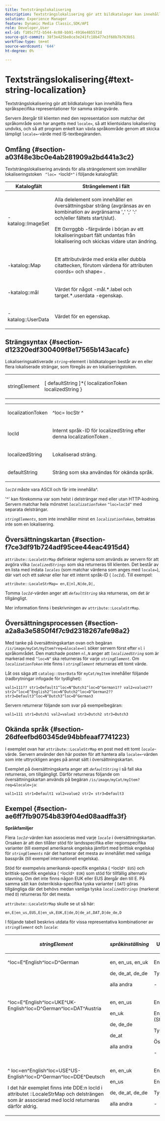 ```yaml
---
title: Textsträngslokalisering
description: Textsträngslokalisering gör att bildkataloger kan innehålla flera språkspecifika representationer för samma strängvärde.
solution: Experience Manager
feature: Dynamic Media Classic,SDK/API
role: Developer,User
exl-id: f105c7f2-b544-4c08-bb91-4916e485572d
source-git-commit: 38f3e425be0ce3e241fc18b477e3f68b7b763b51
workflow-type: tm+mt
source-wordcount: '644'
ht-degree: 0%

---
```


# Textsträngslokalisering{#text-string-localization}

Textsträngslokalisering gör att bildkataloger kan innehålla flera språkspecifika representationer för samma strängvärde.

Servern återgår till klienten med den representation som matchar det språkområde som har angetts med `locale=`, så att klientsidans lokalisering undviks, och så att program enkelt kan växla språkområde genom att skicka lämpligt `locale=`-värde med IS-textbegäranden.

## Omfång {#section-a03f48e3bc0e4ab281909a2bd441a3c2}

Textsträngslokalisering används för alla strängelement som innehåller lokaliseringstoken ` ^loc= *`locId`*^` i följande katalogfält:

<table id="table_83344EFCB5B5418184E0A0B43D0B23F7"> 
 <thead> 
  <tr> 
   <th class="entry"> <b>Katalogfält</b> </th> 
   <th class="entry"> <b>Strängelement i fält</b> </th> 
  </tr> 
 </thead>
 <tbody> 
  <tr> 
   <td> <p> <span class="codeph">-katalog::ImageSet </span> </p> </td> 
   <td> <p>Alla delelement som innehåller en översättningsbar sträng (avgränsas av en kombination av avgränsarna ',' ';' ':' och/eller fältets start/slut). </p> <p> Ett <span class="codeph"> 0xrrggbb </span> -färgvärde i början av ett lokaliseringsbart fält undantas från lokalisering och skickas vidare utan ändring. </p> </td> 
  </tr> 
  <tr> 
   <td> <p> <span class="codeph">-katalog::Map </span> </p> </td> 
   <td> <p>Ett attributvärde med enkla eller dubbla citattecken, förutom värdena för attributen <span class="codeph"> coords= </span> och <span class="codeph"> shape= </span> . </p> </td> 
  </tr> 
  <tr> 
   <td> <p> <span class="codeph">-katalog::mål </span> </p> </td> 
   <td> <p>Värdet för något <span class="codeph">-mål.*.label </span> och <span class="codeph"> target.*.userdata </span>-egenskap. </p> </td> 
  </tr> 
  <tr> 
   <td> <p> <span class="codeph">-katalog::UserData </span> </p> </td> 
   <td> <p>Värdet för en egenskap. </p> </td> 
  </tr> 
 </tbody> 
</table>

## Strängsyntax {#section-d12320edf300409f8e17565b143acafc}

Lokaliseringsaktiverade *`string`*-element i bildkatalogen består av en eller flera lokaliserade strängar, som föregås av en lokaliseringstoken.

<table id="simpletable_CEFDAE8395E6493E902D58A7E5A25BC7"> 
 <tr class="strow"> 
  <td class="stentry"> <p> <span class="codeph"> <span class="varname"> stringElement </span> </span> </p> </td> 
  <td class="stentry"> <p>[ <span class="varname"> defaultString </span>]*{ <span class="varname"> localizationToken </span> <span class="varname"> localizedString </span>} </p> </td> 
 </tr> 
</table>

<table id="simpletable_0A687FA72C4C4C1AAFFCB43143C1AB3B"> 
 <tr class="strow"> 
  <td class="stentry"> <p> <span class="codeph"> <span class="varname"> localizationToken </span> </span> </p> </td> 
  <td class="stentry"> <p> <span class="codeph"> ^loc= <span class="varname"> locStr </span> ^ </span> </p> </td> 
 </tr> 
 <tr class="strow"> 
  <td class="stentry"> <p> <span class="codeph"> <span class="varname"> locId </span> </span> </p> </td> 
  <td class="stentry"> <p>Internt språk-ID för <span class="varname"> localizedString </span> efter denna <span class="varname"> localizationToken </span>. </p> </td> 
 </tr> 
 <tr class="strow"> 
  <td class="stentry"> <p> <span class="codeph"> <span class="varname"> localizedString </span> </span> </p> </td> 
  <td class="stentry"> <p>Lokaliserad sträng. </p> </td> 
 </tr> 
 <tr class="strow"> 
  <td class="stentry"> <p> <span class="codeph"> <span class="varname"> defaultString </span> </span> </p> </td> 
  <td class="stentry"> <p>Sträng som ska användas för okända språk. </p> </td> 
 </tr> 
</table>

*`locId`* måste vara ASCII och får inte innehålla^.

&#39;^&#39; kan förekomma var som helst i delsträngar med eller utan HTTP-kodning. Servern matchar hela mönstret *`localizationToken`* `^loc=locId^` med separata delsträngar.

*`stringElements`*, som inte innehåller minst en *`localizationToken`*, betraktas inte som en lokalisering.

## Översättningskartan {#section-f7ce3df91b724adf95cee44eac4915d4}

`attribute::LocaleStrMap` definierar reglerna som används av servern för att avgöra vilka *`localizedStrings`* som ska returneras till klienten. Det består av en lista med indata *`locales`* (som matchar värdena som anges med `locale=`), där vart och ett saknar eller har ett internt språk-ID ( *`locId`*). Till exempel:

`attribute::LocaleStrMap= en,E|nl,N|de,D|,`

Tomma *`locId`*-värden anger att *`defaultString`* ska returneras, om det är tillgängligt.

Mer information finns i beskrivningen av `attribute::LocaleStrMap`.

## Översättningsprocessen {#section-a2a8a3e5850f4f7c9d2318267afe98a2}

Med tanke på översättningskartan ovan och begäran `/is/image/myCat/myItem?req=&locale=nl` söker servern först efter `nl` i språkområdet. Den matchade posten `nl,N` anger att *`localizedString`* som är markerad med `^loc=N^` ska returneras för varje *`stringElement`*. Om *`localizationToken`* inte finns i *`stringElement`* returneras ett tomt värde.

Låt oss säga att `catalog::UserData` för `myCat/myItem` innehåller följande (radbrytningar infogade för tydlighet):

`val1=111?? str1=Default1^loc=N^Dutch1^loc=D^German1?? val2=value2?? str2=^loc=E^English2^loc=N^Dutch2^loc=D^German2?? str3=Default3^loc=N^Dutch3^loc=D^German3`

Servern returnerar följande som svar på exempelbegäran:

`val1=111 str1=Dutch1 val2=value2 str2=Dutch2 str3=Dutch3`

## Okända språk {#section-26dfeefbd60345de94bbfeaaf7741223}

I exemplet ovan har `attribute::LocaleStrMap` en post med ett tomt *`locale`*-värde. Servern använder den här posten för att hantera alla `locale=`-värden som inte uttryckligen anges på annat sätt i översättningskartan.

Exemplet på översättningskarta anger att *`defaultString`* i så fall ska returneras, om tillgängligt. Därför returneras följande om översättningskartan används på begäran `/is/image/myCat/myItem?req=&locale=ja`:

`val1=111 str1=Default1 val2=value2 str2= str3=Default3`

## Exempel {#section-ae6ff7fb90754b839f04ed08aadffa3f}

**Språkfamiljer**

Flera *`locId`*-värden kan associeras med varje *`locale`* i översättningskartan. Orsaken är att den tillåter stöd för landsspecifika eller regionspecifika varianter (till exempel amerikansk engelska jämfört med brittisk engelska) för *`stringElements`* när det hanterar det mesta av innehållet med vanliga basspråk (till exempel internationell engelska).

Stöd för exempelvis amerikansk-specifik engelska ( `*`locId`* EUS`) och brittisk-specifik engelska ( `*`locId`* EUK`) som stöd för tillfällig alternativ stavning. Om det inte finns någon EUK eller EUS återgår den till E. På samma sätt kan österrikiska-specifika tyska varianter ( `DAT`) göras tillgängliga där det behövs medan vanliga tyska *`localizedStrings`* (markerat med `D`) returneras för det mesta.

`attribute::LocaleStrMap` skulle se ut så här:

`en,E|en_us,EUS,E|en_uk,EUK,E|de,D|de_at,DAT,D|de_de,D`

I följande tabell beskrivs utdata för vissa representativa kombinationer av *`stringElement`* och *`locale`*:

<table id="table_A6B67587C5F44B5E9CD0E7ED29A81198"> 
 <thead> 
  <tr> 
   <th class="entry"> <i>stringElement</i> </th> 
   <th class="entry"> <i>språkinställning</i> </th> 
   <th class="entry"> <p>Utdatasträng </p> </th> 
  </tr> 
 </thead>
 <tbody> 
  <tr valign="top"> 
   <td> <p> <span class="codeph"> ^loc=E^English^loc=D^German </span> </p> </td> 
   <td> <p> en, en_us, en_uk </p> <p> de, de_at, de_de </p> <p>alla andra </p> </td> 
   <td> <p>Engelska </p> <p>Tyska </p> <p>- </p> </td> 
  </tr> 
  <tr valign="top"> 
   <td> <p> <span class="codeph"> ^loc=E^English^loc=UKE^UK-English^loc=D^German^loc=DAT^Austria </span> </p> </td> 
   <td> <p> en, en_us </p> <p> en_uk </p> <p> de, de_de </p> <p>de_at </p> <p>alla andra </p> </td> 
   <td> <p>Engelska </p> <p>Engelska (Storbritannien) </p> <p>Tyska </p> <p>Österrikiska </p> <p>- </p> </td> 
  </tr> 
  <tr valign="top"> 
   <td> <p> <span class="codeph"> ^ loc=en^English^loc=USE^US-English^loc=D^German^loc=DDE^Deutsch </span> </p> <p> I det här exemplet finns inte DDE:n <span class="varname"> locId </span> i attributet <span class="codeph">::LocaleStrMap </span> och delsträngen som är associerad med <span class="varname"> locId </span> returneras därför aldrig. </p> </td> 
   <td> <p> en, en_uk </p> <p> en_us </p> <p> de, de_at, de_de </p> <p>alla andra </p> </td> 
   <td> <p>Engelska </p> <p>Engelska (USA) </p> <p>Tyska </p> <p>- </p> </td> 
  </tr> 
 </tbody> 
</table>
